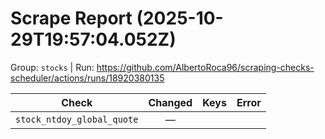 # Scrape Report (2025-10-29T19:57:04.052Z)

Group: `stocks`  |  Run: https://github.com/AlbertoRoca96/scraping-checks-scheduler/actions/runs/18920380135

| Check | Changed | Keys | Error |
|---|:---:|:--|:--|
| `stock_ntdoy_global_quote` | — |  |  |
